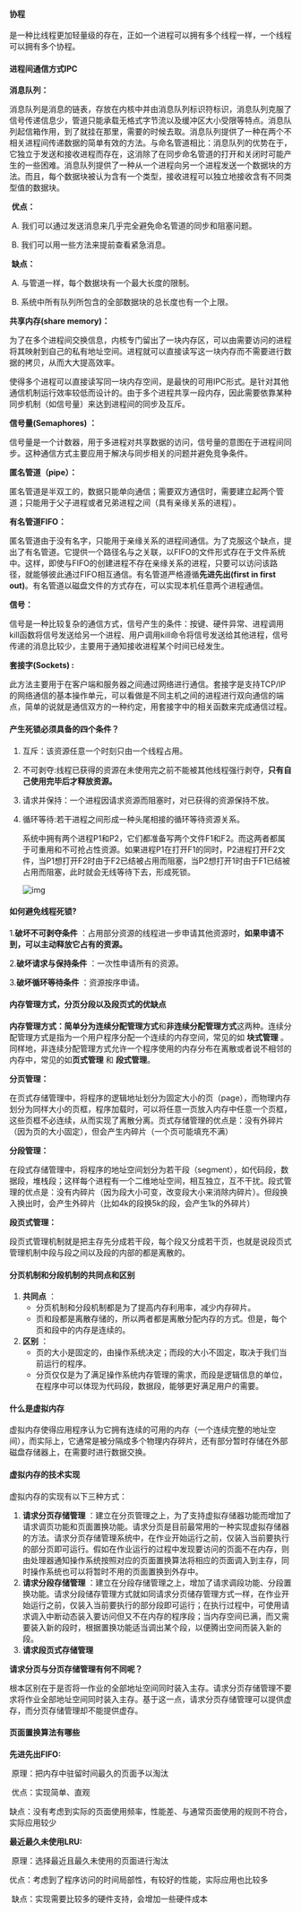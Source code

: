 #### 协程

是一种比线程更加轻量级的存在，正如一个进程可以拥有多个线程一样，一个线程可以拥有多个协程。



#### 进程间通信方式IPC

**消息队列：**

​		消息队列是消息的链表，存放在内核中并由消息队列标识符标识，消息队列克服了信号传递信息少，管道只能承载无格式字节流以及缓冲区大小受限等特点。消息队列起信箱作用，到了就挂在那里，需要的时候去取。消息队列提供了一种在两个不相关进程间传递数据的简单有效的方法。与命名管道相比：消息队列的优势在于，它独立于发送和接收进程而存在，这消除了在同步命名管道的打开和关闭时可能产生的一些困难。消息队列提供了一种从一个进程向另一个进程发送一个数据块的方法。而且，每个数据块被认为含有一个类型，接收进程可以独立地接收含有不同类型值的数据块。

​	**优点：**

​		A. 我们可以通过发送消息来几乎完全避免命名管道的同步和阻塞问题。

​		B. 我们可以用一些方法来提前查看紧急消息。

​	**缺点：**

​		A. 与管道一样，每个数据块有一个最大长度的限制。

​		B. 系统中所有队列所包含的全部数据块的总长度也有一个上限。

**共享内存(share memory)：**

为了在多个进程间交换信息，内核专门留出了一块内存区，可以由需要访问的进程将其映射到自己的私有地址空间。进程就可以直接读写这一块内存而不需要进行数据的拷贝，从而大大提高效率。

使得多个进程可以直接读写同一块内存空间，是最快的可用IPC形式。是针对其他通信机制运行效率较低而设计的。由于多个进程共享一段内存，因此需要依靠某种同步机制（如信号量）来达到进程间的同步及互斥。

**信号量(Semaphores) ：**

​		信号量是⼀个计数器，用于多进程对共享数据的访问，信号量的意图在于进程间同步。这种通信方式主要应用于解决与同步相关的问题并避免竞争条件。

**匿名管道（pipe）：**

​		匿名管道是半双工的，数据只能单向通信；需要双方通信时，需要建立起两个管道；只能用于父子进程或者兄弟进程之间（具有亲缘关系的进程）。

**有名管道FIFO：**

​		匿名管道由于没有名字，只能用于亲缘关系的进程间通信。为了克服这个缺点，提出了有名管道。它提供一个路径名与之关联，以FIFO的文件形式存在于文件系统中。这样，即使与FIFO的创建进程不存在亲缘关系的进程，只要可以访问该路径，就能够彼此通过FIFO相互通信。有名管道严格遵循**先进先出(first in first out)**。有名管道以磁盘文件的方式存在，可以实现本机任意两个进程通信。

**信号：**

​		信号是一种比较复杂的通信方式，信号产生的条件：按键、硬件异常、进程调用kill函数将信号发送给另一个进程、用户调用kill命令将信号发送给其他进程，信号传递的消息比较少，主要用于通知接收进程某个时间已经发生。

**套接字(Sockets) :** 

​		此方法主要用于在客户端和服务器之间通过网络进行通信。套接字是支持TCP/IP 的网络通信的基本操作单元，可以看做是不同主机之间的进程进行双向通信的端点，简单的说就是通信双方的一种约定，用套接字中的相关函数来完成通信过程。



#### 产生死锁必须具备的四个条件？

1. 互斥：该资源任意一个时刻只由一个线程占用。

2. 不可剥夺:线程已获得的资源在未使用完之前不能被其他线程强行剥夺，**只有自己使用完毕后才释放资源。**

3. 请求并保持：一个进程因请求资源而阻塞时，对已获得的资源保持不放。

4. 循环等待:若干进程之间形成一种头尾相接的循环等待资源关系。

   系统中拥有两个进程P1和P2，它们都准备写两个文件F1和F2。而这两者都属于可重用和不可抢占性资源。如果进程P1在打开F1的同时，P2进程打开F2文件，当P1想打开F2时由于F2已结被占用而阻塞，当P2想打开1时由于F1已结被占用而阻塞，此时就会无线等待下去，形成死锁。

   ![img](https://img2020.cnblogs.com/blog/2034687/202108/2034687-20210822153244554-1001320523.png)



#### 如何避免线程死锁?

1.**破坏不可剥夺条件** ：占用部分资源的线程进一步申请其他资源时，**如果申请不到，可以主动释放它占有的资源。**

2.**破坏请求与保持条件** ：一次性申请所有的资源。

3.**破坏循环等待条件** ：资源按序申请。



#### 内存管理方式，分页分段以及段页式的优缺点 

**内存管理方式：**简单分为**连续分配管理方式**和**非连续分配管理方式**这两种。连续分配管理方式是指为一个用户程序分配一个连续的内存空间，常见的如 **块式管理** 。同样地，非连续分配管理方式允许一个程序使用的内存分布在离散或者说不相邻的内存中，常见的如**页式管理** 和 **段式管理**。

**分页管理：**

​		在页式存储管理中，将程序的逻辑地址划分为固定大小的页（page），而物理内存划分为同样大小的页框，程序加载时，可以将任意一页放入内存中任意一个页框，这些页框不必连续，从而实现了离散分离。页式存储管理的优点是：没有外碎片（因为页的大小固定），但会产生内碎片（一个页可能填充不满）

**分段管理：**

​		在段式存储管理中，将程序的地址空间划分为若干段（segment），如代码段，数据段，堆栈段；这样每个进程有一个二维地址空间，相互独立，互不干扰。段式管理的优点是：没有内碎片（因为段大小可变，改变段大小来消除内碎片）。但段换入换出时，会产生外碎片（比如4k的段换5k的段，会产生1k的外碎片）

**段页式管理：**

​		段⻚式管理机制就是把主存先分成若⼲段，每个段⼜分成若⼲⻚，也就是说段⻚式管理机制中段与段之间以及段的内部的都是离散的。



#### 分页机制和分段机制的共同点和区别

1. **共同点** ：
   - 分页机制和分段机制都是为了提高内存利用率，减少内存碎片。
   - 页和段都是离散存储的，所以两者都是离散分配内存的方式。但是，每个页和段中的内存是连续的。
2. **区别** ：
   - 页的大小是固定的，由操作系统决定；而段的大小不固定，取决于我们当前运行的程序。
   - 分页仅仅是为了满足操作系统内存管理的需求，而段是逻辑信息的单位，在程序中可以体现为代码段，数据段，能够更好满足用户的需要。



#### 什么是虚拟内存

虚拟内存使得应用程序认为它拥有连续的可用的内存（一个连续完整的地址空间），而实际上，它通常是被分隔成多个物理内存碎片，还有部分暂时存储在外部磁盘存储器上，在需要时进行数据交换。



#### 虚拟内存的技术实现

 虚拟内存的实现有以下三种方式：

1. **请求分页存储管理** ：建立在分页管理之上，为了支持虚拟存储器功能而增加了请求调页功能和页面置换功能。请求分页是目前最常用的一种实现虚拟存储器的方法。请求分页存储管理系统中，在作业开始运行之前，仅装入当前要执行的部分页即可运行。假如在作业运行的过程中发现要访问的页面不在内存，则由处理器通知操作系统按照对应的页面置换算法将相应的页面调入到主存，同时操作系统也可以将暂时不用的页面置换到外存中。
2. **请求分段存储管理** ：建立在分段存储管理之上，增加了请求调段功能、分段置换功能。请求分段储存管理方式就如同请求分页储存管理方式一样，在作业开始运行之前，仅装入当前要执行的部分段即可运行；在执行过程中，可使用请求调入中断动态装入要访问但又不在内存的程序段；当内存空间已满，而又需要装入新的段时，根据置换功能适当调出某个段，以便腾出空间而装入新的段。
3. **请求段页式存储管理**

**请求分页与分页存储管理有何不同呢？**

根本区别在于是否将一作业的全部地址空间同时装入主存。请求分页存储管理不要求将作业全部地址空间同时装入主存。基于这一点，请求分页存储管理可以提供虚存，而分页存储管理却不能提供虚存。



#### 页面置换算法有哪些

**先进先出FIFO:**

​		原理：把内存中驻留时间最久的页面予以淘汰

​		优点：实现简单、直观

​		缺点：没有考虑到实际的页面使用频率，性能差、与通常页面使用的规则不符合，实际应用较少

**最近最久未使用LRU:**

​		原理：选择最近且最久未使用的页面进行淘汰

​		优点：考虑到了程序访问的时间局部性，有较好的性能，实际应用也比较多

​		缺点：实现需要比较多的硬件支持，会增加一些硬件成本
